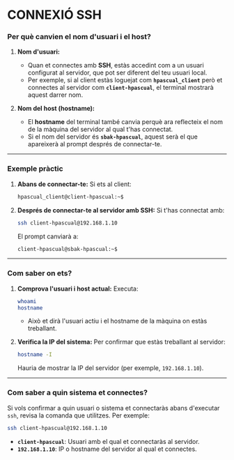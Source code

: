 # CONNEXIÓ SSH

### **Per què canvien el nom d'usuari i el host?**

1. **Nom d'usuari:**
   - Quan et connectes amb **SSH**, estàs accedint com a un usuari configurat al servidor, que pot ser diferent del teu usuari local.
   - Per exemple, si al client estàs loguejat com **`hpascual_client`** però et connectes al servidor com **`client-hpascual`**, el terminal mostrarà aquest darrer nom.

2. **Nom del host (hostname):**
   - El **hostname** del terminal també canvia perquè ara reflecteix el nom de la màquina del servidor al qual t'has connectat.
   - Si el nom del servidor és **`sbak-hpascual`**, aquest serà el que apareixerà al prompt després de connectar-te.

---

### **Exemple pràctic**

1. **Abans de connectar-te:**
   Si ets al client:
   ```bash
   hpascual_client@client-hpascual:~$
   ```

2. **Després de connectar-te al servidor amb SSH:**
   Si t'has connectat amb:
   ```bash
   ssh client-hpascual@192.168.1.10
   ```
   El prompt canviarà a:
   ```bash
   client-hpascual@sbak-hpascual:~$
   ```

---

### **Com saber on ets?**

1. **Comprova l'usuari i host actual:**
   Executa:
   ```bash
   whoami
   hostname
   ```
   - Això et dirà l'usuari actiu i el hostname de la màquina on estàs treballant.

2. **Verifica la IP del sistema:**
   Per confirmar que estàs treballant al servidor:
   ```bash
   hostname -I
   ```
   Hauria de mostrar la IP del servidor (per exemple, `192.168.1.10`).

---

### **Com saber a quin sistema et connectes?**

Si vols confirmar a quin usuari o sistema et connectaràs abans d'executar `ssh`, revisa la comanda que utilitzes. Per exemple:
```bash
ssh client-hpascual@192.168.1.10
```
- **`client-hpascual`**: Usuari amb el qual et connectaràs al servidor.
- **`192.168.1.10`**: IP o hostname del servidor al qual et connectes.

